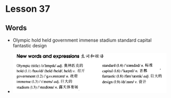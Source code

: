 # Lesson 37

## Words

- Olympic hold held government immense stadium standard capital fantastic design

- ![Words](../../../Images/Part2/04/words-37.png)
